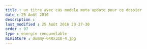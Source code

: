 ```yaml
---
title : un titre avec cas modele meta update pour ce dossier
date : 25 Août 2016
description : 
last_modified : 25 Août 2016 20-27-30
order : 97
type : energie renouvelable
miniature : dummy-640x310-4.jpg
---
```

